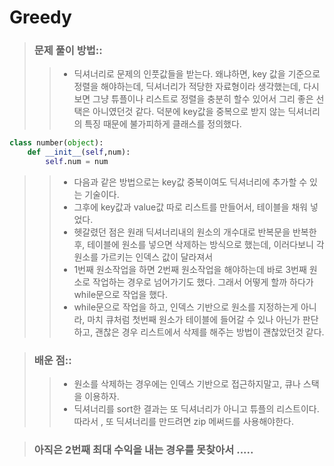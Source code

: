 # Greedy

> ### 문제 풀이 방법::
>> * 딕셔너리로 문제의 인풋값들을 받는다. 왜냐하면, key 값을 기준으로 정렬을 해야하는데, 딕셔너리가 적당한 자료형이라 생각했는데, 다시보면 그냥 튜플이나 리스트로 정렬을 충분히
>> 할수 있어서 그리 좋은 선택은 아니였던것 같다. 덕분에 key값을 중복으로 받지 않는 딕셔너리의 특징 때문에 불가피하게 클래스를 정의했다.    

```python 
class number(object):
    def __init__(self,num):
        self.num = num
```
>> * 다음과 같은 방법으로는 key값 중복이여도 딕셔너리에 추가할 수 있는 기술이다. 
>> * 그후에 key값과 value값 따로 리스트를 만들어서, 테이블을 채워 넣었다. 
>> * 헷갈렸던 점은 원래 딕셔너리내의 원소의 개수대로 반복문을 반복한 후, 테이블에 원소를 넣으면 삭제하는 방식으로 했는데, 이러다보니 각 원소를 가르키는 인덱스 값이 달라져서  
>> * 1번째 원소작업을 하면 2번째 원소작업을 해야하는데 바로 3번째 원소로 작업하는 경우로 넘어가기도 했다. 그래서 어떻게 할까 하다가 while문으로 작업을 했다.
>> * while문으로 작업을 하고, 인덱스 기반으로 원소를 지정하는게 아니라, 마치 큐처럼 첫번째 원소가 테이블에 들어갈 수 있나 아닌가 판단하고, 괜찮은 경우 리스트에서 삭제를 해주는
>> 방법이 괜찮았던것 같다.

> ### 배운 점::
>> * 원소를 삭제하는 경우에는 인덱스 기반으로 접근하지말고, 큐나 스택을 이용하자.
>> * 딕셔너리를 sort한 결과는 또 딕셔너리가 아니고 튜플의 리스트이다. 따라서 , 또 딕셔너리를 만드려면 zip 메써드를 사용해야한다. 

> ### 아직은 2번째 최대 수익을 내는 경우를 못찾아서 .....
